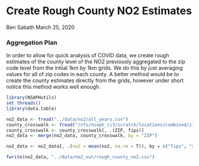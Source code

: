 Create Rough County NO2 Estimates
================
Ben Sabath
March 25, 2020

### Aggregation Plan

In order to allow for quick analysis of COVID data, we create rough
estimates of the county level of the NO2 previously aggregated to the
zip code level from the intiial 1km by 1km grids. We do this by just
averaging values for all of zip codes in each county. A better method
would be to create the county estimates directly from the grids, however
under short notice this method works well enough.

``` r
library(NSAPHutils)
set_threads()
library(data.table)

no2_data <- fread("../data/no2/all_years.csv")
county_crosswalk <- fread("/nfs/nsaph_ci3/scratch/locations/combined/zips_with_county.csv")
county_crosswalk <- county_crosswalk[, .(ZIP, fips)]
no2_data <- merge(no2_data, county_crosswalk, by = "ZIP")

no2_data <- no2_data[, .(no2 = mean(no2, na.rm = T)), by = c("fips", "year")]

fwrite(no2_data, "../data/no2_out/rough_county_no2.csv")
```
